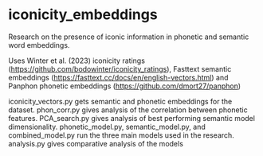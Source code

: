 # iconicity_embeddings
Research on the presence of iconic information in phonetic and semantic word embeddings.

Uses Winter et al. (2023) iconicity ratings (https://github.com/bodowinter/iconicity_ratings), Fasttext semantic embeddings (https://fasttext.cc/docs/en/english-vectors.html) and Panphon phonetic embeddings (https://github.com/dmort27/panphon)

iconicity_vectors.py gets semantic and phonetic embeddings for the dataset.
phon_corr.py gives analysis of the correlation between phonetic features.
PCA_search.py gives analysis of best performing semantic model dimensionality.
phonetic_model.py, semantic_model.py, and combined_model.py run the three main models used in the research.
analysis.py gives comparative analysis of the models
